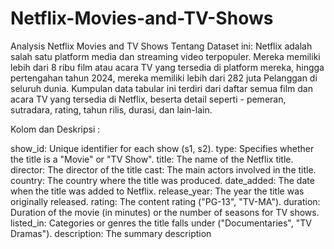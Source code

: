 # Netflix-Movies-and-TV-Shows

Analysis Netflix Movies and TV Shows Tentang Dataset ini: Netflix adalah salah satu platform media dan streaming video terpopuler. Mereka memiliki lebih dari 8 ribu film atau acara TV yang tersedia di platform mereka, hingga pertengahan tahun 2024, mereka memiliki lebih dari 282 juta Pelanggan di seluruh dunia. Kumpulan data tabular ini terdiri dari daftar semua film dan acara TV yang tersedia di Netflix, beserta detail seperti - pemeran, sutradara, rating, tahun rilis, durasi, dan lain-lain.

Kolom dan Deskripsi :

show_id: Unique identifier for each show (s1, s2).
type: Specifies whether the title is a "Movie" or "TV Show".
title: The name of the Netflix title.
director: The director of the title
cast: The main actors involved in the title.
country: The country where the title was produced.
date_added: The date when the title was added to Netflix.
release_year: The year the title was originally released.
rating: The content rating ("PG-13", "TV-MA").
duration: Duration of the movie (in minutes) or the number of seasons for TV shows.
listed_in: Categories or genres the title falls under ("Documentaries", "TV Dramas").
description: The summary description
